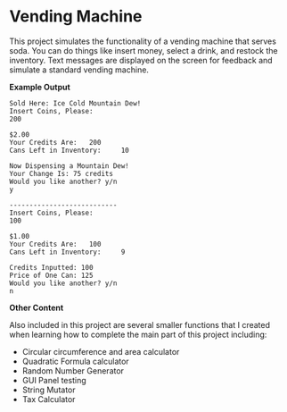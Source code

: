 # Vending Machine

This project simulates the functionality of a vending machine that serves soda. You can do things like insert money, select a drink, and restock the inventory. Text messages are displayed on the screen for feedback and simulate a standard vending machine.

**Example Output**

```
Sold Here: Ice Cold Mountain Dew!
Insert Coins, Please:  	
200

$2.00
Your Credits Are: 	200
Cans Left in Inventory: 	10

Now Dispensing a Mountain Dew!
Your Change Is: 75 credits
Would you like another? y/n
y

---------------------------
Insert Coins, Please:  	
100

$1.00
Your Credits Are: 	100
Cans Left in Inventory: 	9

Credits Inputted: 100
Price of One Can: 125
Would you like another? y/n
n
```

**Other Content**

Also included in this project are several smaller functions that I created when learning how to complete the main part of this project including:

- Circular circumference and area calculator
- Quadratic Formula calculator
- Random Number Generator
- GUI Panel testing
- String Mutator
- Tax Calculator
